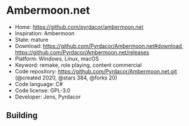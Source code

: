 # Ambermoon.net

- Home: https://github.com/pyrdacor/ambermoon.net
- Inspiration: Ambermoon
- State: mature
- Download: https://github.com/Pyrdacor/Ambermoon.net#download, https://github.com/Pyrdacor/Ambermoon.net/releases
- Platform: Windows, Linux, macOS
- Keyword: remake, role playing, content commercial
- Code repository: https://github.com/Pyrdacor/Ambermoon.net.git (@created 2020, @stars 384, @forks 20)
- Code language: C#
- Code license: GPL-3.0
- Developer: Jens, Pyrdacor

## Building
